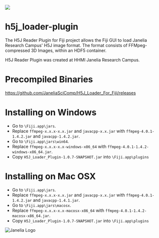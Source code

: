 [![](https://travis-ci.org/fiji/H5J_Loader_Plugin.svg?branch=master)](https://travis-ci.org/fiji/H5J_Loader_Plugin)

# h5j_loader-plugin
The H5J Reader Plugin for Fiji project allows the Fiji GUI to load Janelia Research Campus' H5J image format. The format consists of FFMpeg-compressed 3D Images,
within an HDF5 container.

H5J Reader Plugin was created at HHMI Janelia Research Campus.


Precompiled Binaries
========
https://github.com/JaneliaSciComp/H5J_Loader_For_Fiji/releases

Installing on Windows
========
 - Go to `\Fiji.app\jars`.  
 - Replace `ffmpeg-x.x.x-x.x.jar` and `javacpp-x.x.jar` with `ffmpeg-4.0.1-1.4.2.jar` and `javacpp-1.4.2.jar`.  
 - Go to `\Fiji.app\jars\win64`.  
 - Replace `ffmpeg-x.x.x-x.x-windows-x86_64` with `ffmpeg-4.0.1-1.4.2-windows-x86_64.jar`.  
 - Copy `H5J_Loader_Plugin-1.0.7-SNAPSHOT.jar` into `\Fiji.app\plugins`  

Installing on Mac OSX
========
 - Go to `\Fiji.app\jars`.  
 - Replace `ffmpeg-x.x.x-x.x.jar` and `javacpp-x.x.jar` with `ffmpeg-4.0.1-1.4.2.jar` and `javacpp-1.4.1.jar`.  
 - Go to `\Fiji.app\jars\macosx`.  
 - Replace `ffmpeg-x.x.x-x.x-macosx-x86_64` with `ffmpeg-4.0.1-1.4.2-macosx-x86_64.jar`.  
 - Copy `H5J_Loader_Plugin-1.0.7-SNAPSHOT.jar` into `\Fiji.app\plugins`  

![Janelia Logo](hhmi_janelia_transparentbkgrnd.png)
